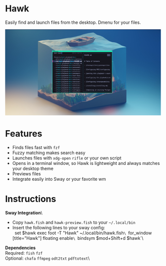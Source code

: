 # Hawk
Easily find and launch files from the desktop. Dmenu for your files.

![Screenshot](docs/screenshot1.png) 

# Features
- Finds files fast with `fzf`
- Fuzzy matching makes search easy
- Launches files with `xdg-open` `rifle` or your own script
- Opens in a terminal window, so Hawk is lightweight and always matches your desktop theme
- Previews files
- Integrate easily into Sway or your favorite wm

# Instructions
**Sway Integration**\
* Copy `hawk.fish` and `hawk-preview.fish` to your `~/.local/bin`
* Insert the following lines to your sway config:\
    `
    `set $hawk exec foot -T "Hawk" ~/.local/bin/hawk.fish`\
    `for_window [title="Hawk"] floating enable`\
    `bindsym $mod+Shift+d $hawk`\

**Dependencies**\
Required: `fish` `fzf`\
Optional: `chafa` `ffmpeg` `odt2txt` `pdftotext`\

